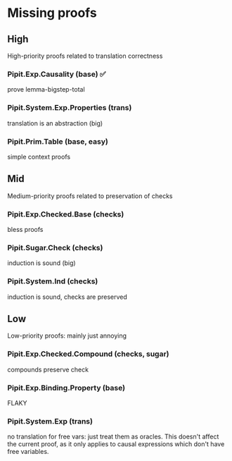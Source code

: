 # Missing proofs
## High

High-priority proofs related to translation correctness

### Pipit.Exp.Causality (base) ✅
prove lemma-bigstep-total

### Pipit.System.Exp.Properties (trans)
translation is an abstraction (big)

### Pipit.Prim.Table (base, easy)
simple context proofs


## Mid

Medium-priority proofs related to preservation of checks

### Pipit.Exp.Checked.Base (checks)
bless proofs

### Pipit.Sugar.Check (checks)
induction is sound (big)

### Pipit.System.Ind (checks)
induction is sound, checks are preserved

## Low

Low-priority proofs: mainly just annoying

### Pipit.Exp.Checked.Compound (checks, sugar)
compounds preserve check

### Pipit.Exp.Binding.Property (base)
FLAKY

### Pipit.System.Exp (trans)
no translation for free vars: just treat them as oracles.
This doesn't affect the current proof, as it only applies to causal expressions which don't have free variables.

